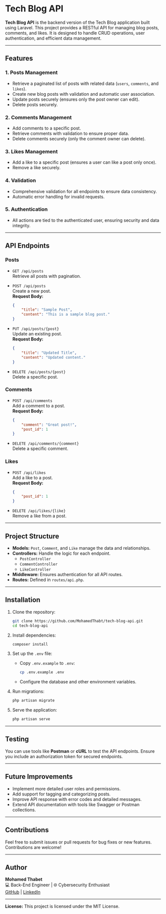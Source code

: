 # Tech Blog API

**Tech Blog API** is the backend version of the Tech Blog application built using Laravel. This project provides a RESTful API for managing blog posts, comments, and likes. It is designed to handle CRUD operations, user authentication, and efficient data management.

---

## Features

### 1. **Posts Management**
- Retrieve a paginated list of posts with related data (`users`, `comments`, and `likes`).
- Create new blog posts with validation and automatic user association.
- Update posts securely (ensures only the post owner can edit).
- Delete posts securely.

### 2. **Comments Management**
- Add comments to a specific post.
- Retrieve comments with validation to ensure proper data.
- Delete comments securely (only the comment owner can delete).

### 3. **Likes Management**
- Add a like to a specific post (ensures a user can like a post only once).
- Remove a like securely.

### 4. **Validation**
- Comprehensive validation for all endpoints to ensure data consistency.
- Automatic error handling for invalid requests.

### 5. **Authentication**
- All actions are tied to the authenticated user, ensuring security and data integrity.

---

## API Endpoints

### **Posts**
- `GET /api/posts`  
  Retrieve all posts with pagination.

- `POST /api/posts`  
  Create a new post.  
  **Request Body:**  
  ```json
  {
      "title": "Sample Post",
      "content": "This is a sample blog post."
  }
  ```

- `PUT /api/posts/{post}`  
  Update an existing post.  
  **Request Body:**  
  ```json
  {
      "title": "Updated Title",
      "content": "Updated content."
  }
  ```

- `DELETE /api/posts/{post}`  
  Delete a specific post.

### **Comments**
- `POST /api/comments`  
  Add a comment to a post.  
  **Request Body:**  
  ```json
  {
      "comment": "Great post!",
      "post_id": 1
  }
  ```

- `DELETE /api/comments/{comment}`  
  Delete a specific comment.

### **Likes**
- `POST /api/likes`  
  Add a like to a post.  
  **Request Body:**  
  ```json
  {
      "post_id": 1
  }
  ```

- `DELETE /api/likes/{like}`  
  Remove a like from a post.

---

## Project Structure

- **Models:** `Post`, `Comment`, and `Like` manage the data and relationships.
- **Controllers:** Handle the logic for each endpoint.
  - `PostController`
  - `CommentController`
  - `LikeController`
- **Middleware:** Ensures authentication for all API routes.
- **Routes:** Defined in `routes/api.php`.

---

## Installation

1. Clone the repository:
   ```bash
   git clone https://github.com/MohamedThabt/tech-blog-api.git
   cd tech-blog-api
   ```

2. Install dependencies:
   ```bash
   composer install
   ```

3. Set up the `.env` file:
   - Copy `.env.example` to `.env`:
     ```bash
     cp .env.example .env
     ```
   - Configure the database and other environment variables.

4. Run migrations:
   ```bash
   php artisan migrate
   ```

5. Serve the application:
   ```bash
   php artisan serve
   ```

---

## Testing

You can use tools like **Postman** or **cURL** to test the API endpoints. Ensure you include an authorization token for secured endpoints.

---

## Future Improvements

- Implement more detailed user roles and permissions.
- Add support for tagging and categorizing posts.
- Improve API response with error codes and detailed messages.
- Extend API documentation with tools like Swagger or Postman collections.

---

## Contributions

Feel free to submit issues or pull requests for bug fixes or new features. Contributions are welcome!

--- 

## Author

**Mohamed Thabet**  
💻 Back-End Engineer | 🌐 Cybersecurity Enthusiast  
[GitHub](https://github.com/MohamedThabt) | [LinkedIn](#)  

---

**License:** This project is licensed under the MIT License.